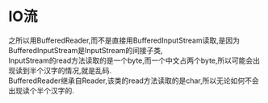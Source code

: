 # IO流
之所以用BufferedReader,而不是直接用BufferedInputStream读取,是因为BufferedInputStream是InputStream的间接子类,<br>
InputStream的read方法读取的是一个byte,而一个中文占两个byte,所以可能会出现读到半个汉字的情况,就是乱码.<br>
BufferedReader继承自Reader,该类的read方法读取的是char,所以无论如何不会出现读个半个汉字的.<br>

